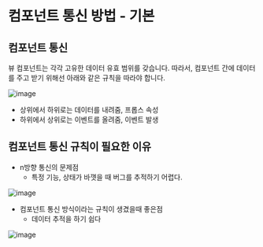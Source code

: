 # 컴포넌트 통신 방법 - 기본

## 컴포넌트 통신

뷰 컴포넌트는 각각 고유한 데이터 유효 범위를 갖습니다. 따라서, 컴포넌트 간에 데이터를 주고 받기 위해선 아래와 같은 규칙을 따라야 합니다.

![image](https://user-images.githubusercontent.com/49984996/120192423-20e84100-c256-11eb-8aa6-103fed82a5c5.png)

+ 상위에서 하위로는 데이터를 내려줌, 프롭스 속성
+ 하위에서 상위로는 이벤트를 올려줌, 이벤트 발생

## 컴포넌트 통신 규칙이 필요한 이유

+ n방향 통신의 문제점 
  - 특정 기능, 상태가 바꼇을 때 버그를 추적하기 어렵다.

![image](https://user-images.githubusercontent.com/49984996/120329078-71c76a80-c326-11eb-80e3-d79c63f5ab0e.png)

+ 컴포넌트 통신 방식이라는 규칙이 생겼을때 좋은점
   - 데이터 추적을 하기 쉽다

![image](https://user-images.githubusercontent.com/49984996/120329273-a3403600-c326-11eb-97a1-180f0fecdbc4.png)

